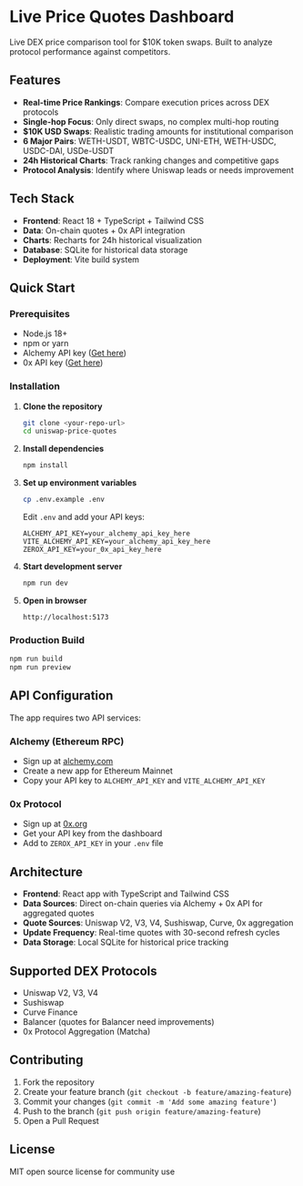 # Live Price Quotes Dashboard

Live DEX price comparison tool for $10K token swaps. Built to analyze protocol performance against competitors.

## Features

- **Real-time Price Rankings**: Compare execution prices across DEX protocols
- **Single-hop Focus**: Only direct swaps, no complex multi-hop routing  
- **$10K USD Swaps**: Realistic trading amounts for institutional comparison
- **6 Major Pairs**: WETH-USDT, WBTC-USDC, UNI-ETH, WETH-USDC, USDC-DAI, USDe-USDT
- **24h Historical Charts**: Track ranking changes and competitive gaps
- **Protocol Analysis**: Identify where Uniswap leads or needs improvement

## Tech Stack

- **Frontend**: React 18 + TypeScript + Tailwind CSS
- **Data**: On-chain quotes + 0x API integration
- **Charts**: Recharts for 24h historical visualization
- **Database**: SQLite for historical data storage
- **Deployment**: Vite build system

## Quick Start

### Prerequisites

- Node.js 18+
- npm or yarn
- Alchemy API key ([Get here](https://www.alchemy.com/))
- 0x API key ([Get here](https://0x.org/docs/api))

### Installation

1. **Clone the repository**
   ```bash
   git clone <your-repo-url>
   cd uniswap-price-quotes
   ```

2. **Install dependencies**
   ```bash
   npm install
   ```

3. **Set up environment variables**
   ```bash
   cp .env.example .env
   ```
   
   Edit `.env` and add your API keys:
   ```env
   ALCHEMY_API_KEY=your_alchemy_api_key_here
   VITE_ALCHEMY_API_KEY=your_alchemy_api_key_here
   ZEROX_API_KEY=your_0x_api_key_here
   ```

4. **Start development server**
   ```bash
   npm run dev
   ```

5. **Open in browser**
   ```
   http://localhost:5173
   ```

### Production Build

```bash
npm run build
npm run preview
```

## API Configuration

The app requires two API services:

### Alchemy (Ethereum RPC)
- Sign up at [alchemy.com](https://www.alchemy.com/)
- Create a new app for Ethereum Mainnet
- Copy your API key to `ALCHEMY_API_KEY` and `VITE_ALCHEMY_API_KEY`

### 0x Protocol
- Sign up at [0x.org](https://0x.org/docs/api)
- Get your API key from the dashboard
- Add to `ZEROX_API_KEY` in your `.env` file

## Architecture

- **Frontend**: React app with TypeScript and Tailwind CSS
- **Data Sources**: Direct on-chain queries via Alchemy + 0x API for aggregated quotes
- **Quote Sources**: Uniswap V2, V3, V4, Sushiswap, Curve, 0x aggregation
- **Update Frequency**: Real-time quotes with 30-second refresh cycles
- **Data Storage**: Local SQLite for historical price tracking

## Supported DEX Protocols

- Uniswap V2, V3, V4
- Sushiswap
- Curve Finance 
- Balancer (quotes for Balancer need improvements) 
- 0x Protocol Aggregation (Matcha)

## Contributing

1. Fork the repository
2. Create your feature branch (`git checkout -b feature/amazing-feature`)
3. Commit your changes (`git commit -m 'Add some amazing feature'`)
4. Push to the branch (`git push origin feature/amazing-feature`)
5. Open a Pull Request

## License

MIT open source license for community use
